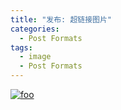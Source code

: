 ```yaml
---
title: "发布: 超链接图片"
categories:
  - Post Formats
tags:
  - image
  - Post Formats
---
```


[![foo](https://live.staticflickr.com/8361/8400335147_5fabaa504c_o.jpg)](https://flic.kr/p/dNiUYB)